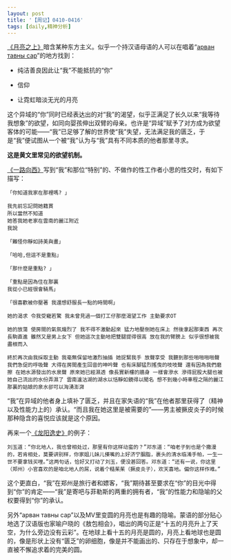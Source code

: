 ```yaml
---
layout: post
title: '【周记】0410-0416'
tags: [daily,精神分析]
---
```


[《月亮之上》](https://www.bilibili.com/video/BV1734y1C7p2?spm_id_from=333.999.0.0)暗含某种东方主义。似乎一个持汉语母语的人可以在唱着“[арван тавны сар](https://www.youtube.com/watch?v=uWCAa3kMOi4)”的地方找到：

- 纯洁善良因此让“我”不能抵抗的“你”

- 信仰

- 让霓虹暗淡无光的月亮

这个异域的“你”同时已经表达出的对“我”的渴望，似乎正满足了长久以来“我等待我想象”的欲望，如同向婴孩伸出双臂的母亲。也许是“异域”赋予了对方成为欲望客体的可能——“我”已足够了解的世界使“我”失望，无法满足我的匮乏，于是“我”便试图从一个被“我”认为与“我”具有不同本质的他者那里寻求。

**这是黄文里常见的欲望机制。**

[《一路向西》](https://evchk.fandom.com/zh/wiki/%E6%9D%B1%E8%8E%9E%E7%9A%84%E6%A3%AE%E6%9E%97#.E4.BA.8C.E7.AB.A0)写到“我”和那位“特别”的、不做作的性工作者小思的性交时，有如下描写：

```
「你知道我家在那裡嗎? 」

我先前忘記問她籍貫
所以當然不知道
她答我她老家在雲南的麗江附近
我說

「難怪你靜如詩美與畫」

「哈哈,但這不是重點」

「那什麼是重點? 」

「重點是因為住在那裏
我從小已經很會騎馬」
```

```
「很喜歡被你壓著 我還想舒服長一點的時間啊」

她的渴求 令我受寵若驚 我未曾見過一個打工仔那麼渴望工作 主動要求OT

她的放蕩 使房間的氣氛熾烈了 我不得不激動起來 猛力地壓倒她在床上 然後拿起那東西 再次長駒直進 雖然又是男上女下 但她這次主動地把雙腿提得很高 放在我的臂膀上 似乎很想被我盡根而入

終於再次由我採取主動 我毫無保留地激烈抽插 她捉緊我手 放聲享受 我聽到那些啪啪啪啪聲 我們急促的呼吸聲 大得在房間產生回音的呻吟聲 也有床腳猛烈搖曳的吱吱聲 還有因為我們磨擦 在她水源發出的水泉聲 原來她已經濕透 像長實新樓的牆身 一樣會滲水 滲得屁股大腿也被她自己流出的水份弄濕了 雲南瀘沽湖的湖水以恬靜如鏡得以聞名 想不到幾小時車程之隔的麗江 那裏的姑娘的泉水卻可以洶湧澎湃
```

“我”在异域的他者身上填补了匮乏，并且在家失语的“我”在他者那里获得了（精神以及性能力上的）承认。“而且我在她这里是被需要的”——男主被撅皮炎子的时候那种隐含的喜悦应该就是这个原因。

再来一个[《龙阳逸史》](https://ctext.org/wiki.pl?if=gb&chapter=55922&remap=gb)的例子：

```
刘玉道：“你北地人，我也曾相处过，那里有你这样动蛮的？”邓东道：“咱老子到也是个撒漫的，若肯相处，莫要讲别样，你家姐儿妹儿搽嘴的上好济宁胭脂，裹头的清水临淆手帕，一生一世不要拿钱买哩。”这两句话，恰好又打动了刘玉，便没甚回答。邓东道：“还有一说，你这里（郑州）小官喜欢的是咱北地人的屌，说着个糙茱茱（撅皮炎子），欢天喜地。偏你这样作难。”
```

这个更直白，“我”在郑州是旅行者和嫖客，“我”期待甚至要求在“你”的目光中得到“你”的肯定——“我”是寄吧与菲勒斯的两重的拥有者，“我”的性能力和隐喻的父权要得到“你”的承认。

另外“арван тавны сар”以及MV里变圆的月亮也是有趣的隐喻。蒙语的部分贴心地选了汉语版也家喻户晓的《敖包相会》，唱出的两句正是“十五的月亮升上了天空，为什么旁边没有云彩”。在地球上看十五的月亮是圆的，月亮上看地球也是圆的，像是形状上没有“匮乏”的卵细胞，像是并不能画出的、只存在于想象中，却一直被不懈追求着的完美的圆。
